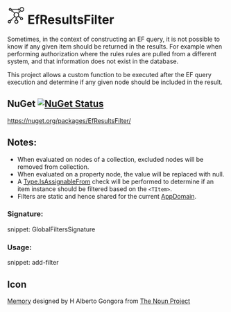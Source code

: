 # <img src="/src/icon.png" height="40px"> EfResultsFilter

Sometimes, in the context of constructing an EF query, it is not possible to know if any given item should be returned in the results. For example when performing authorization where the rules rules are pulled from a different system, and that information does not exist in the database.

This project allows a custom function to be executed after the EF query execution and determine if any given node should be included in the result.


## NuGet [![NuGet Status](http://img.shields.io/nuget/v/EfResultsFilter.svg?longCache=true&style=flat)](https://www.nuget.org/packages/EfResultsFilter/)

https://nuget.org/packages/EfResultsFilter/


## Notes:

 * When evaluated on nodes of a collection, excluded nodes will be removed from collection.
 * When evaluated on a property node, the value will be replaced with null.
 * A [Type.IsAssignableFrom](https://docs.microsoft.com/en-us/dotnet/api/system.type.isassignablefrom) check will be performed to determine if an item instance should be filtered based on the `<TItem>`.
 * Filters are static and hence shared for the current [AppDomain](https://docs.microsoft.com/en-us/dotnet/api/system.appdomain).


### Signature:

snippet: GlobalFiltersSignature


### Usage:

snippet: add-filter


## Icon

[Memory](https://thenounproject.com/term/database/1631008/) designed by H Alberto Gongora from [The Noun Project](https://thenounproject.com)